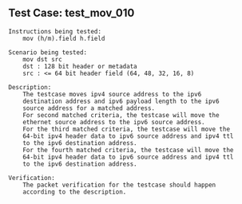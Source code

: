 Test Case: test_mov_010
-----------------------

	Instructions being tested:
		mov (h/m).field h.field

	Scenario being tested:
		mov dst src
		dst : 128 bit header or metadata
		src : <= 64 bit header field (64, 48, 32, 16, 8)

	Description:
		The testcase moves ipv4 source address to the ipv6
		destination address and ipv6 payload length to the ipv6
		source address for a matched address.
		For second matched criteria, the testcase will move the
		ethernet source address to the ipv6 source address.
		For the third matched criteria, the testcase will move the
		64-bit ipv4 header data to ipv6 source address and ipv4 ttl
		to the ipv6 destination address.
		For the fourth matched criteria, the testcase will move the
		64-bit ipv4 header data to ipv6 source address and ipv4 ttl
		to the ipv6 destination address.

	Verification:
		The packet verification for the testcase should happen
		according to the description.